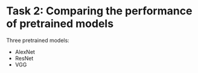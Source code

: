# Task 2: Comparing the performance of pretrained models

Three pretrained models:
- AlexNet
- ResNet
- VGG
